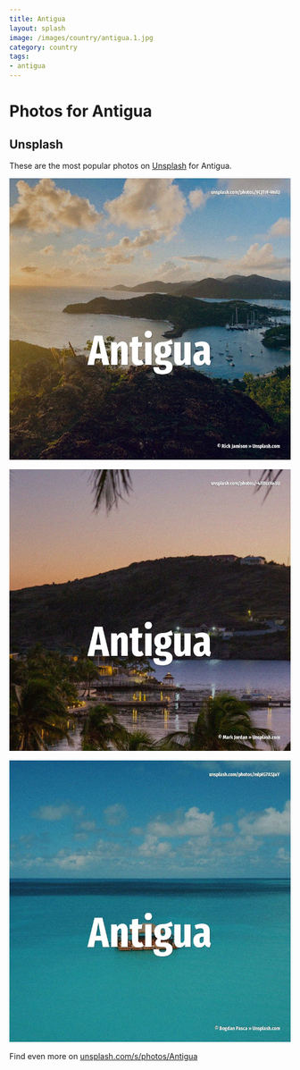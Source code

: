 ```yaml
---
title: Antigua
layout: splash
image: /images/country/antigua.1.jpg
category: country
tags:
- antigua
---
```

# Photos for Antigua

## Unsplash

These are the most popular photos on [Unsplash](https://unsplash.com) for Antigua.

![Antigua](/images/country/antigua.1.jpg)

![Antigua](/images/country/antigua.2.jpg)

![Antigua](/images/country/antigua.3.jpg)

Find even more on [unsplash.com/s/photos/Antigua](https://unsplash.com/s/photos/Antigua)